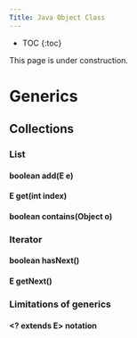 ```yaml
---
Title: Java Object Class
---
```


* TOC
{:toc}

This page is under construction.

# Generics

## Collections

### List<E>

#### boolean add(E e)

#### E get(int index)

#### boolean contains(Object o)

### Iterator<E>

#### boolean hasNext()

#### E getNext()

### Limitations of generics

#### <? extends E> notation